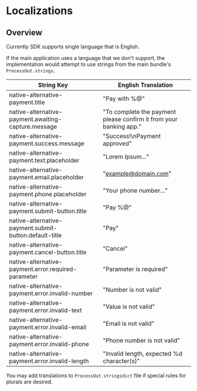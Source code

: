 # Localizations

## Overview

Currently SDK supports single language that is English.

If the main application uses a language that we don't support, the implementation would attempt to use strings from
the main bundle's `ProcessOut.strings`. 

| String Key                                             | English Translation                                                |
| ------------------------------------------------------ | ------------------------------------------------------------------ | 
| native-alternative-payment.title                       | "Pay with %@"                                                      |
| native-alternative-payment.awaiting-capture.message    | "To complete the payment please confirm it from your banking app." | 
| native-alternative-payment.success.message             | "Success!\nPayment approved"                                       |
| native-alternative-payment.text.placeholder            | "Lorem Ipsum..."                                                   |
| native-alternative-payment.email.placeholder           | "example@domain.com"                                               |
| native-alternative-payment.phone.placeholder           | "Your phone number..."                                             |
| native-alternative-payment.submit-button.title         | "Pay %@"                                                           |
| native-alternative-payment.submit-button.default-title | "Pay"                                                              |
| native-alternative-payment.cancel-button.title         | "Cancel"                                                           |
| native-alternative-payment.error.required-parameter    | "Parameter is required"                                            |
| native-alternative-payment.error.invalid-number        | "Number is not valid"                                              |
| native-alternative-payment.error.invalid-text          | "Value is not valid"                                               |
| native-alternative-payment.error.invalid-email         | "Email is not valid"                                               |
| native-alternative-payment.error.invalid-phone         | "Phone number is not valid"                                        |
| native-alternative-payment.error.invalid-length        | "Invalid length, expected %d character(s)"                         |

You may add translations to `ProcessOut.stringsdict` file if special rules for plurals are desired.
